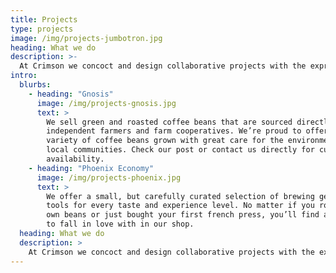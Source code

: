 ```yaml
---
title: Projects
type: projects
image: /img/projects-jumbotron.jpg
heading: What we do
description: >-
  At Crimson we concoct and design collaborative projects with the express aim of helping the BCP community thrive. Whether it be in the form of economic, social or cultural growth, each of our projects serves a purpose. Have a look at some of them below.
intro:
  blurbs:
    - heading: "Gnosis"
      image: /img/projects-gnosis.jpg
      text: >
        We sell green and roasted coffee beans that are sourced directly from
        independent farmers and farm cooperatives. We’re proud to offer a
        variety of coffee beans grown with great care for the environment and
        local communities. Check our post or contact us directly for current
        availability.
    - heading: "Phoenix Economy"
      image: /img/projects-phoenix.jpg
      text: >
        We offer a small, but carefully curated selection of brewing gear and
        tools for every taste and experience level. No matter if you roast your
        own beans or just bought your first french press, you’ll find a gadget
        to fall in love with in our shop.
  heading: What we do
  description: >
    At Crimson we concoct and design collaborative projects with the express aim of helping the BCP community thrive. Whether it be in the form of economic, social or cultural growth, each of our projects serves a purpose. Have a look at some of them below.
---
```



